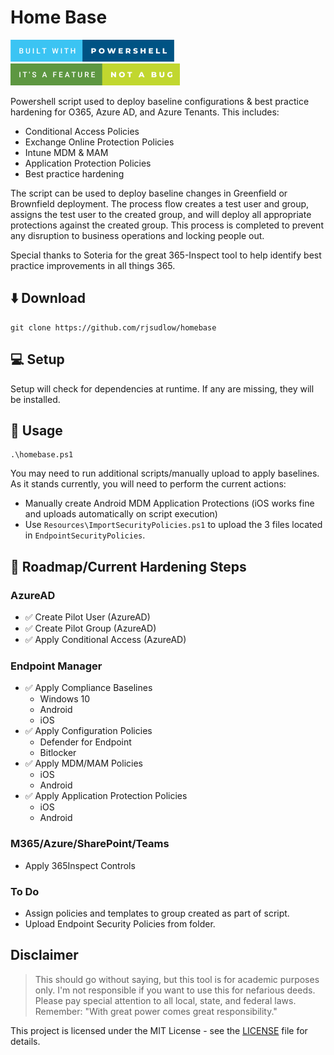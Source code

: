 # Home Base
![Screenshot](./misc/built-with-powershell.png)
![feature-not-a-bug](./misc/it's-a-feature-not-a-bug.png)

Powershell script used to deploy baseline configurations & best practice hardening for O365, Azure AD, and Azure Tenants. This includes:
* Conditional Access Policies
* Exchange Online Protection Policies
* Intune MDM & MAM
* Application Protection Policies
* Best practice hardening

The script can be used to deploy baseline changes in Greenfield or Brownfield deployment. The process flow creates a test user and group, assigns the test user to the created group, and will deploy all appropriate protections against the created group. This process is completed to prevent any disruption to business operations and locking people out.

Special thanks to Soteria for the great 365-Inspect tool to help identify best practice improvements in all things 365.

## :arrow_down: Download
```
git clone https://github.com/rjsudlow/homebase
```

## :computer: Setup
Setup will check for dependencies at runtime. If any are missing, they will be installed.

## :rocket: Usage
```
.\homebase.ps1
```
You may need to run additional scripts/manually upload to apply baselines. As it stands currently, you will need to perform the current actions:
* Manually create Android MDM Application Protections (iOS works fine and uploads automatically on script execution)
* Use `Resources\ImportSecurityPolicies.ps1` to upload the 3 files located in `EndpointSecurityPolicies`.


## :compass: Roadmap/Current Hardening Steps

### AzureAD
* :white_check_mark: Create Pilot User (AzureAD)
* :white_check_mark: Create Pilot Group (AzureAD)
* :white_check_mark: Apply Conditional Access (AzureAD)

### Endpoint Manager
* :white_check_mark: Apply Compliance Baselines
  * Windows 10
  * Android
  * iOS
* :white_check_mark: Apply Configuration Policies
  * Defender for Endpoint
  * Bitlocker
* :white_check_mark: Apply MDM/MAM Policies
  * iOS
  * Android
* :white_check_mark: Apply Application Protection Policies
  * iOS
  * Android


### M365/Azure/SharePoint/Teams
* Apply 365Inspect Controls


### To Do
* Assign policies and templates to group created as part of script.
* Upload Endpoint Security Policies from folder.


## Disclaimer
>This should go without saying, but this tool is for academic purposes only. I'm not responsible if you want to use this
for nefarious deeds. Please pay special attention to all local, state, and federal laws. Remember:
"With great power comes great responsibility."

This project is licensed under the MIT License - see the [LICENSE](LICENSE) file for details.

